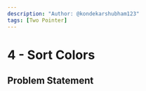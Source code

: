```yaml
---
description: "Author: @kondekarshubham123"
tags: [Two Pointer]
---
```


# 4 - Sort Colors

## Problem Statement